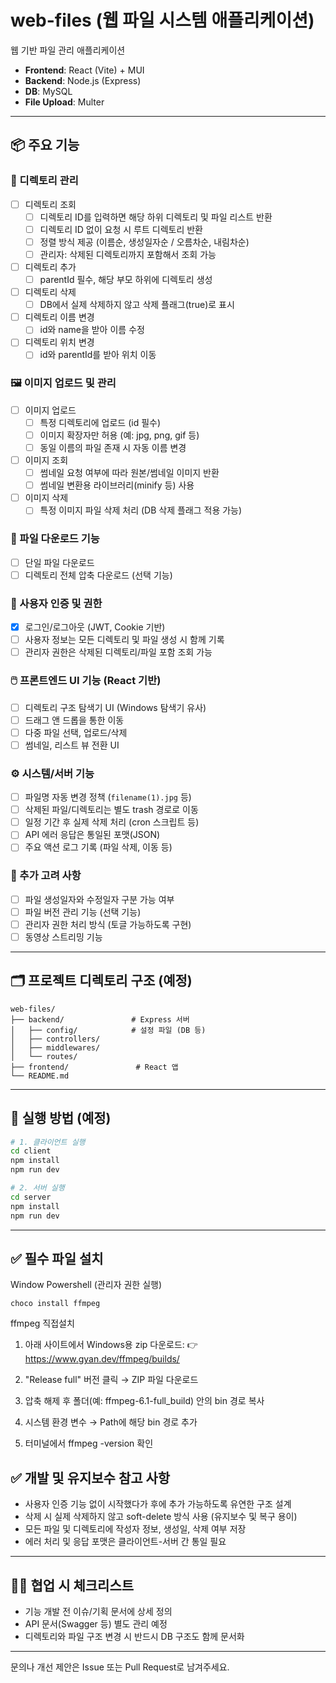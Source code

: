 # web-files (웹 파일 시스템 애플리케이션)

웹 기반 파일 관리 애플리케이션

- **Frontend**: React (Vite) + MUI
- **Backend**: Node.js (Express)
- **DB**: MySQL
- **File Upload**: Multer

---

## 📦 주요 기능

### 📁 디렉토리 관리

- [ ] 디렉토리 조회
  - [ ] 디렉토리 ID를 입력하면 해당 하위 디렉토리 및 파일 리스트 반환
  - [ ] 디렉토리 ID 없이 요청 시 루트 디렉토리 반환
  - [ ] 정렬 방식 제공 (이름순, 생성일자순 / 오름차순, 내림차순)
  - [ ] 관리자: 삭제된 디렉토리까지 포함해서 조회 가능
- [ ] 디렉토리 추가
  - [ ] parentId 필수, 해당 부모 하위에 디렉토리 생성
- [ ] 디렉토리 삭제
  - [ ] DB에서 실제 삭제하지 않고 삭제 플래그(true)로 표시
- [ ] 디렉토리 이름 변경
  - [ ] id와 name을 받아 이름 수정
- [ ] 디렉토리 위치 변경
  - [ ] id와 parentId를 받아 위치 이동

### 🖼️ 이미지 업로드 및 관리

- [ ] 이미지 업로드
  - [ ] 특정 디렉토리에 업로드 (id 필수)
  - [ ] 이미지 확장자만 허용 (예: jpg, png, gif 등)
  - [ ] 동일 이름의 파일 존재 시 자동 이름 변경
- [ ] 이미지 조회
  - [ ] 썸네일 요청 여부에 따라 원본/썸네일 이미지 반환
  - [ ] 썸네일 변환용 라이브러리(minify 등) 사용
- [ ] 이미지 삭제
  - [ ] 특정 이미지 파일 삭제 처리 (DB 삭제 플래그 적용 가능)

### 🔽 파일 다운로드 기능

- [ ] 단일 파일 다운로드
- [ ] 디렉토리 전체 압축 다운로드 (선택 기능)

### 🧾 사용자 인증 및 권한

- [x] 로그인/로그아웃 (JWT, Cookie 기반)
- [ ] 사용자 정보는 모든 디렉토리 및 파일 생성 시 함께 기록
- [ ] 관리자 권한은 삭제된 디렉토리/파일 포함 조회 가능

### 🖱️ 프론트엔드 UI 기능 (React 기반)

- [ ] 디렉토리 구조 탐색기 UI (Windows 탐색기 유사)
- [ ] 드래그 앤 드롭을 통한 이동
- [ ] 다중 파일 선택, 업로드/삭제
- [ ] 썸네일, 리스트 뷰 전환 UI

### ⚙️ 시스템/서버 기능

- [ ] 파일명 자동 변경 정책 (`filename(1).jpg` 등)
- [ ] 삭제된 파일/디렉토리는 별도 trash 경로로 이동
- [ ] 일정 기간 후 실제 삭제 처리 (cron 스크립트 등)
- [ ] API 에러 응답은 통일된 포맷(JSON)
- [ ] 주요 액션 로그 기록 (파일 삭제, 이동 등)

### 🧪 추가 고려 사항

- [ ] 파일 생성일자와 수정일자 구분 가능 여부
- [ ] 파일 버전 관리 기능 (선택 기능)
- [ ] 관리자 권한 처리 방식 (토글 가능하도록 구현)
- [ ] 동영상 스트리밍 기능

---

## 🗂️ 프로젝트 디렉토리 구조 (예정)

```
web-files/
├── backend/               # Express 서버
│   ├── config/            # 설정 파일 (DB 등)
│   ├── controllers/
│   ├── middlewares/
│   └── routes/
├── frontend/               # React 앱
└── README.md
```

---

## 📌 실행 방법 (예정)

```bash
# 1. 클라이언트 실행
cd client
npm install
npm run dev

# 2. 서버 실행
cd server
npm install
npm run dev
```

---

## ✅ 필수 파일 설치

Window Powershell (관리자 권한 실행)

```
choco install ffmpeg
```

ffmpeg 직접설치

1. 아래 사이트에서 Windows용 zip 다운로드: 👉 https://www.gyan.dev/ffmpeg/builds/

2. "Release full" 버전 클릭 → ZIP 파일 다운로드

3. 압축 해제 후 폴더(예: ffmpeg-6.1-full_build) 안의 bin 경로 복사

4. 시스템 환경 변수 → Path에 해당 bin 경로 추가

5. 터미널에서 ffmpeg -version 확인

## ✅ 개발 및 유지보수 참고 사항

- 사용자 인증 기능 없이 시작했다가 후에 추가 가능하도록 유연한 구조 설계
- 삭제 시 실제 삭제하지 않고 soft-delete 방식 사용 (유지보수 및 복구 용이)
- 모든 파일 및 디렉토리에 작성자 정보, 생성일, 삭제 여부 저장
- 에러 처리 및 응답 포맷은 클라이언트-서버 간 통일 필요

---

## 🙋‍♂️ 협업 시 체크리스트

- 기능 개발 전 이슈/기획 문서에 상세 정의
- API 문서(Swagger 등) 별도 관리 예정
- 디렉토리와 파일 구조 변경 시 반드시 DB 구조도 함께 문서화

---

문의나 개선 제안은 Issue 또는 Pull Request로 남겨주세요.
